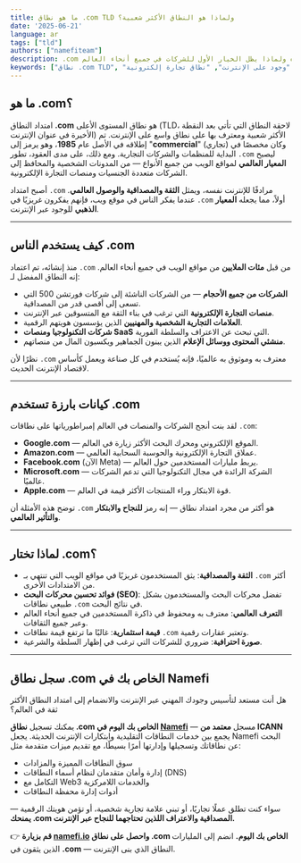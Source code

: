 ```yaml
---
title: ما هو نطاق .com TLD ولماذا هو النطاق الأكثر شعبية؟
date: '2025-06-21'
language: ar
tags: ["tld"]
authors: ["namefiteam"]
description: .com هو امتداد النطاق الأكثر شعبية وثقة في العالم. تعرف على تاريخه ومزاياه ولماذا يظل الخيار الأول للشركات في جميع أنحاء العالم.
keywords: ["نطاق .com TLD", "أشهر نطاق", "نطاق تجاري", "نطاق موقع ويب", "وجود على الإنترنت", "نطاق تجارة إلكترونية", "Namefi"]
---
```



## **ما هو .com؟**

امتداد النطاق **.com** هو نطاق المستوى الأعلى (TLD، لاحقة النطاق التي تأتي بعد النقطة الأخيرة في عنوان الإنترنت) الأكثر شعبية ومعترف بها على نطاق واسع على الإنترنت. تم إطلاقه في الأصل عام **1985**، وهو يرمز إلى "**commercial**" (تجاري) وكان مخصصًا في البداية للمنظمات والشركات التجارية. ومع ذلك، على مدى العقود، تطور `.com` ليصبح **المعيار العالمي** لمواقع الويب من جميع الأنواع — من المدونات الشخصية والمحافظ إلى الشركات متعددة الجنسيات ومنصات التجارة الإلكترونية.

أصبح امتداد `.com` مرادفًا للإنترنت نفسه، ويمثل **الثقة والمصداقية والوصول العالمي**. عندما يفكر الناس في موقع ويب، فإنهم يفكرون غريزيًا في `.com` أولاً، مما يجعله **المعيار الذهبي** للوجود عبر الإنترنت.

---

## **كيف يستخدم الناس .com**

منذ إنشائه، تم اعتماد `.com` من قبل **مئات الملايين** من مواقع الويب في جميع أنحاء العالم. إنه النطاق المفضل لـ:

*   **الشركات من جميع الأحجام** — من الشركات الناشئة إلى شركات فورتشن 500 التي تسعى إلى أقصى قدر من المصداقية.
*   **منصات التجارة الإلكترونية** التي ترغب في بناء الثقة مع المتسوقين عبر الإنترنت.
*   **العلامات التجارية الشخصية والمهنيين** الذين يؤسسون هويتهم الرقمية.
*   **شركات التكنولوجيا ومنصات SaaS** التي تبحث عن الاعتراف والسلطة الفورية.
*   **منشئي المحتوى ووسائل الإعلام** الذين يبنون الجماهير ويكسبون المال من منصاتهم.

نظرًا لأن `.com` معترف به وموثوق به عالميًا، فإنه يُستخدم في كل صناعة ويعمل كأساس لاقتصاد الإنترنت الحديث.

---

## **كيانات بارزة تستخدم .com**

لقد بنت أنجح الشركات والمنصات في العالم إمبراطورياتها على نطاقات `.com`:

*   **Google.com** — الموقع الإلكتروني ومحرك البحث الأكثر زيارة في العالم.
*   **Amazon.com** — عملاق التجارة الإلكترونية والحوسبة السحابية العالمي.
*   **Facebook.com** (الآن Meta) — يربط مليارات المستخدمين حول العالم.
*   **Microsoft.com** — الشركة الرائدة في مجال التكنولوجيا التي تدعم الشركات عالميًا.
*   **Apple.com** — قوة الابتكار وراء المنتجات الأكثر قيمة في العالم.

توضح هذه الأمثلة أن `.com` هو أكثر من مجرد امتداد نطاق — إنه رمز **للنجاح والابتكار والتأثير العالمي**.

---

## **لماذا تختار .com؟**

*   **الثقة والمصداقية**: يثق المستخدمون غريزيًا في مواقع الويب التي تنتهي بـ `.com` أكثر من الامتدادات الأخرى.
*   **فوائد تحسين محركات البحث (SEO)**: تفضل محركات البحث والمستخدمون بشكل طبيعي نطاقات `.com` في نتائج البحث.
*   **التعرف العالمي**: معترف به ومحفوظ في ذاكرة المستخدمين في جميع أنحاء العالم وعبر جميع الثقافات.
*   **قيمة استثمارية**: غالبًا ما ترتفع قيمة نطاقات `.com` وتعتبر عقارات رقمية.
*   **صورة احترافية**: ضروري للشركات التي ترغب في إظهار السلطة والشرعية.

---

## **سجل نطاق .com الخاص بك في Namefi**

هل أنت مستعد لتأسيس وجودك المهني عبر الإنترنت والانضمام إلى امتداد النطاق الأكثر ثقة في العالم؟

يمكنك تسجيل **نطاق .com الخاص بك اليوم في [Namefi](https://namefi.io)** — مسجل **معتمد من ICANN** يجمع بين خدمات النطاقات التقليدية وابتكارات الإنترنت الحديثة. يجعل Namefi البحث عن نطاقاتك وتسجيلها وإدارتها أمرًا بسيطًا، مع تقديم ميزات متقدمة مثل:

*   سوق النطاقات المميزة والمزادات
*   إدارة وأمان متقدمان لنظام أسماء النطاقات (DNS)
*   التكامل مع Web3 والخدمات اللامركزية
*   أدوات إدارة محفظة النطاقات

سواء كنت تطلق عملًا تجاريًا، أو تبني علامة تجارية شخصية، أو تؤمن هويتك الرقمية — **يمنحك .com المصداقية والاعتراف اللذين تحتاجهما للنجاح عبر الإنترنت.**

👉 **قم بزيارة [namefi.io](https://namefi.io) واحصل على نطاق .com الخاص بك اليوم.**
انضم إلى المليارات الذين يثقون في **.com** — النطاق الذي بنى الإنترنت.